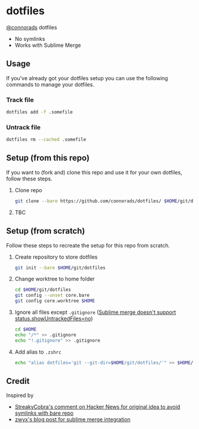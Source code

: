 # dotfiles

[@connorads](https://github.com/connorads) dotfiles

- No symlinks
- Works with Sublime Merge

## Usage

If you've already got your dotfiles setup you can use the following commands to manage your dotfiles.

### Track file

```sh
dotfiles add -f .somefile
```

### Untrack file

```sh
dotfiles rm --cached .somefile
```

## Setup (from this repo)

If you want to (fork and) clone this repo and use it for your own dotfiles, follow these steps.

1. Clone repo

    ```sh
    git clone --bare https://github.com/connorads/dotfiles/ $HOME/git/dotfiles
    ```

2. TBC

## Setup (from scratch)

Follow these steps to recreate the setup for this repo from scratch.

1. Create repository to store dotfiles

    ```sh
    git init --bare $HOME/git/dotfiles
    ```

2. Change worktree to home folder

    ```sh
    cd $HOME/git/dotfiles
    git config --unset core.bare
    git config core.worktree $HOME
    ```

3. Ignore all files except `.gitignore` ([Sublime merge doesn't support status.showUntrackedFiles=no](https://github.com/sublimehq/sublime_merge/issues/1544))

    ```sh
    cd $HOME
    echo "/*" >> .gitignore
    echo "!.gitignore" >> .gitignore
    ```

4. Add alias to `.zshrc`

    ```sh
    echo "alias dotfiles='git --git-dir=$HOME/git/dotfiles/'" >> $HOME/.zshrc
    ```

## Credit

Inspired by

- [StreakyCobra's comment on Hacker News for original idea to avoid symlinks with bare repo](https://news.ycombinator.com/item?id=11071754)
- [zwyx's blog post for sublime merge integration](https://zwyx.dev/blog/your-dotfiles-in-a-git-repo)
